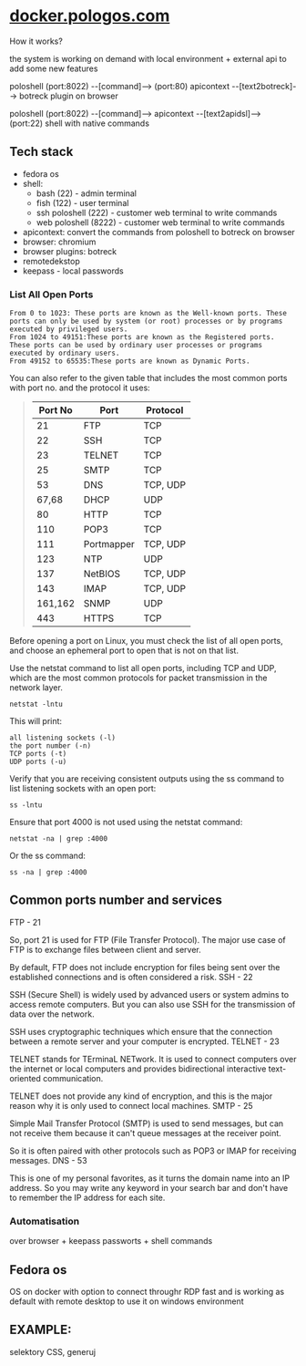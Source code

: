 # [docker.pologos.com](http://docker.pologos.com)

How it works?

the system is working on demand with local environment + external api to add some new features

poloshell (port:8022) --[command]--> (port:80) apicontext --[text2botreck]--> botreck plugin on browser

poloshell (port:8022) --[command]--> apicontext --[text2apidsl]--> (port:22) shell with native commands





## Tech stack

+ fedora os 
+ shell:
  + bash (22) - admin terminal
  + fish (122) - user terminal
  + ssh poloshell (222) - customer web terminal to write commands
  + web poloshell (8222) - customer web terminal to write commands
+ apicontext: convert the commands from poloshell to botreck on browser
+ browser: chromium 
+ browser plugins: botreck 
+ remotedekstop
+ keepass - local passwords


### List All Open Ports

    From 0 to 1023: These ports are known as the Well-known ports. These ports can only be used by system (or root) processes or by programs executed by privileged users.
    From 1024 to 49151:These ports are known as the Registered ports. These ports can be used by ordinary user processes or programs executed by ordinary users.
    From 49152 to 65535:These ports are known as Dynamic Ports.
    
You can also refer to the given table that includes the most common ports with port no. and the protocol it uses:
 
> | Port No | Port | Protocol |
> | --- | --- | --- |
> | 21 | FTP | TCP |
> | 22 | SSH | TCP |
> | 23 | TELNET | TCP |
> | 25 | SMTP | TCP |
> | 53 | DNS | TCP, UDP |
> | 67,68 | DHCP | UDP |
> | 80 | HTTP | TCP |
> | 110 | POP3 | TCP |
> | 111 | Portmapper | TCP, UDP |
> | 123 | NTP | UDP |
> | 137 | NetBIOS | TCP, UDP |
> | 143 | IMAP | TCP, UDP |
> | 161,162 | SNMP | UDP |
> | 443 | HTTPS | TCP |



Before opening a port on Linux, you must check the list of all open ports, and choose an ephemeral port to open that is not on that list.

Use the netstat command to list all open ports, including TCP and UDP, which are the most common protocols for packet transmission in the network layer.

    netstat -lntu

This will print:

    all listening sockets (-l)
    the port number (-n)
    TCP ports (-t)
    UDP ports (-u)


Verify that you are receiving consistent outputs using the ss command to list listening sockets with an open port:

    ss -lntu



Ensure that port 4000 is not used using the netstat command:

    netstat -na | grep :4000

Or the ss command:

    ss -na | grep :4000



## Common ports number and services

FTP - 21

So, port 21 is used for FTP (File Transfer Protocol). The major use case of FTP is to exchange files between client and server.

By default, FTP does not include encryption for files being sent over the established connections and is often considered a risk.
SSH - 22

SSH (Secure Shell) is widely used by advanced users or system admins to access remote computers. But you can also use SSH for the transmission of data over the network.

SSH uses cryptographic techniques which ensure that the connection between a remote server and your computer is encrypted.
TELNET - 23

TELNET stands for TErminaL NETwork. It is used to connect computers over the internet or local computers and provides bidirectional interactive text-oriented communication.

TELNET does not provide any kind of encryption, and this is the major reason why it is only used to connect local machines.
SMTP - 25

Simple Mail Transfer Protocol (SMTP) is used to send messages, but can not receive them because it can't queue messages at the receiver point.

So it is often paired with other protocols such as POP3 or IMAP for receiving messages.
DNS - 53

This is one of my personal favorites, as it turns the domain name into an IP address. So you may write any keyword in your search bar and don't have to remember the IP address for each site.


### Automatisation

over browser + keepass passworts + shell commands


## Fedora os

OS on docker with option to connect throughr RDP
fast and is working as default with remote desktop to use it on windows environment


## EXAMPLE:

selektory CSS, generuj 


